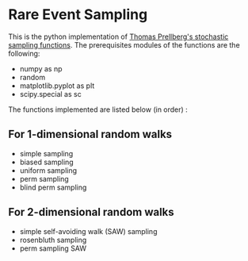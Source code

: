 # Rare Event Sampling

This is the python implementation of [Thomas Prellberg's stochastic sampling functions](https://webspace.maths.qmul.ac.uk/t.prellberg/papers/pub084pre.pdf). 
The prerequisites modules of the functions are the following:

- numpy as np
- random
- matplotlib.pyplot as plt
- scipy.special as sc

The functions implemented are listed below (in order) :

## For 1-dimensional random walks

- simple sampling 
- biased sampling
- uniform sampling
- perm sampling
- blind perm sampling

## For 2-dimensional random walks

- simple self-avoiding walk (SAW) sampling
- rosenbluth sampling
- perm sampling SAW
